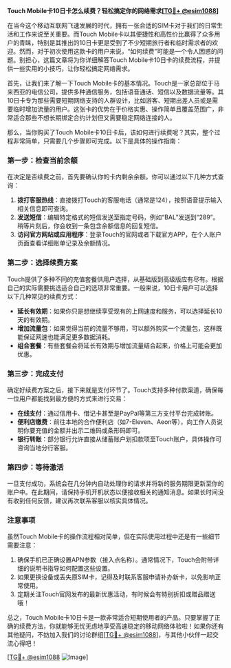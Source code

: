 **Touch Mobile卡10日卡怎么续费？轻松搞定你的网络需求[[TG💪+ @esim1088](https://t.me/s/esim1088)]**

在当今这个移动互联网飞速发展的时代，拥有一张合适的SIM卡对于我们的日常生活和工作来说至关重要。而Touch Mobile卡以其便捷性和高性价比赢得了众多用户的青睐，特别是其推出的10日卡更是受到了不少短期旅行者和临时需求者的欢迎。然而，对于初次使用这款卡的用户来说，“如何续费”可能是一个令人困惑的问题。别担心，这篇文章将为你详细解答Touch Mobile卡10日卡的续费流程，并提供一些实用的小技巧，让你轻松搞定网络需求。

首先，让我们来了解一下Touch Mobile卡的基本情况。Touch是一家总部位于马来西亚的电信公司，提供多种通信服务，包括语音通话、短信以及数据流量等。其10日卡专为那些需要短期网络支持的人群设计，比如游客、短期出差人员或是需要临时增加流量的用户。这张卡的优势在于价格实惠、操作简单且覆盖范围广，非常适合那些不想长期绑定合约计划但又需要稳定网络连接的人。

那么，当你购买了Touch Mobile卡10日卡后，该如何进行续费呢？其实，整个过程非常简单，只需要几个步骤即可完成。以下是具体的操作指南：

### **第一步：检查当前余额**
在决定是否续费之前，首先要确认你的卡内剩余余额。你可以通过以下几种方式查询：
1. **拨打客服热线**：直接拨打Touch的客服电话（通常是124），按照语音提示输入相关信息即可查询。
2. **发送短信**：编辑特定格式的短信发送至指定号码，例如“BAL”发送到“289”。稍等片刻后，你会收到一条包含余额信息的回复短信。
3. **访问官方网站或应用程序**：登录Touch的官网或者下载官方APP，在个人账户页面查看详细账单记录及余额情况。

### **第二步：选择续费方案**
Touch提供了多种不同的充值套餐供用户选择，从基础版到高级版应有尽有。根据自己的实际需要挑选适合自己的选项非常重要。一般来说，10日卡用户可以选择以下几种常见的续费方式：
- **延长有效期**：如果你只是想继续享受现有的上网速度和服务，可以选择延长10天的有效期。
- **增加流量包**：如果觉得当前的流量不够用，可以额外购买一个流量包，这样既能保证网速也能满足更多数据消耗。
- **组合套餐**：有些套餐会将延长有效期与增加流量结合起来，价格上可能会更加优惠。

### **第三步：完成支付**
确定好续费方案之后，接下来就是支付环节了。Touch支持多种付款渠道，确保每一位用户都能找到最方便的方式来进行交易：
- **在线支付**：通过信用卡、借记卡甚至是PayPal等第三方支付平台完成转账。
- **便利店缴费**：前往本地的合作便利店（如7-Eleven、Aeon等），向工作人员说明你要充值的金额并出示二维码或条形码即可。
- **银行转账**：部分银行允许直接从储蓄账户划扣款项至Touch账户，具体操作可咨询当地分行客服。

### **第四步：等待激活**
一旦支付成功，系统会在几分钟内自动处理你的请求并将新的服务期限更新至你的账户中。在此期间，请保持手机开机状态以便接收相关的通知消息。如果长时间没有收到任何反馈，建议再次联系客服以核实具体情况。

### **注意事项**
虽然Touch Mobile卡的操作流程相对简单，但在实际使用过程中还是有一些细节需要注意：
1. 确保手机已正确设置APN参数（接入点名称）。通常情况下，Touch会附带详细的说明书指导如何配置这些设置。
2. 如果更换设备或丢失原SIM卡，记得及时联系客服申请补办新卡，以免影响正常使用。
3. 定期关注Touch官网发布的最新优惠活动，有时候会有特别折扣或赠品赠送哦！

总之，Touch Mobile卡10日卡是一款非常适合短期使用者的产品。只要掌握了正确的续费方法，你就能够无忧无虑地享受高速稳定的移动网络体验啦！如果你还有其他疑问，不妨加入我们的讨论群组[[TG💪+ @esim1088](https://t.me/s/esim1088)]，与其他小伙伴一起交流心得吧！

[[TG💪+ @esim1088](https://t.me/s/esim1088) ![Image](https://i.postimg.cc/4NQfJmqS/Snipaste-2025-05-13-00-14-12.png)]
